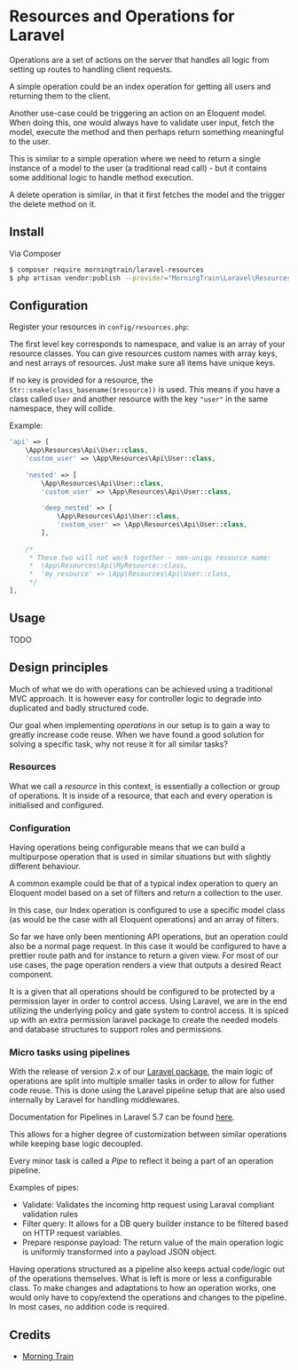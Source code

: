 # Resources and Operations for Laravel
Operations are a set of actions on the server that handles all logic from setting up routes to handling client requests.

A simple operation could be an index operation for getting all users and returning them to the client. 

Another use-case could be triggering an action on an Eloquent model. 
When doing this, one would always have to validate user input, fetch the model, 
execute the method and then perhaps return something meaningful to the user.

This is similar to a simple operation where we need to return a single instance of a model to the user 
(a traditional read call) - but it contains some additional logic to handle method execution.

A delete operation is similar, in that it first fetches the model and the trigger the delete method on it.

## Install

Via Composer

``` bash
$ composer require morningtrain/laravel-resources
$ php artisan vendor:publish --provider="MorningTrain\Laravel\Resources\LaravelResourcesServiceProvider"
```

## Configuration
Register your resources in `config/resources.php`:

The first level key corresponds to namespace, and value is an array of your resource classes.
You can give resources custom names with array keys, and nest arrays of resources. Just make sure all items have unique keys.

If no key is provided for a resource, the `Str::snake(class_basename($resource))` is used.
This means if you have a class called `User` and another resource with the key `"user"` in the same namespace, they will collide.

Example:
``` php
'api' => [
    \App\Resources\Api\User::class,
    'custom_user' => \App\Resources\Api\User::class,
    
    'nested' => [
        \App\Resources\Api\User::class,
        'custom_user' => \App\Resources\Api\User::class,
        
        'deep_nested' => [
            \App\Resources\Api\User::class,
            'custom_user' => \App\Resources\Api\User::class,
        ],
    
    /*
     * These two will not work together - non-uniqu resource name:
     *  \App\Resources\Api\MyResource::class,
     *  'my_resource' => \App\Resources\Api\User::class,
     */
],
```


## Usage
TODO

## Design principles
Much of what we do with operations can be achieved using a traditional MVC approach. 
It is however easy for controller logic to degrade into duplicated and badly structured code.

Our goal when implementing *operations* in our setup is to gain a way to greatly increase code reuse.
When we have found a good solution for solving a specific task, why not reuse it for all similar tasks?

### Resources
What we call a *resource* in this context, is essentially a collection or group of operations. 
It is inside of a resource, that each and every operation is initialised and configured. 

### Configuration
Having operations being configurable means that we can build a multipurpose operation that is used in similar situations but with slightly different behaviour.

A common example could be that of a typical index operation to query an Eloquent model based on a set of filters and return a collection to the user.

In this case, our Index operation is configured to use a specific model class (as would be the case with all Eloquent operations) and an array of filters.

So far we have only been mentioning API operations, but an operation could also be a normal page request. 
In this case it would be configured to have a prettier route path and for instance to return a given view.
For most of our use cases, the page operation renders a view that outputs a desired React component.

It is a given that all operations should be configured to be protected by a permission layer in order to control access. 
Using Laravel, we are in the end utilizing the underlying policy and gate system to control access. 
It is spiced up with an extra permission laravel package to create the needed models and database structures to support roles and permissions.

### Micro tasks using pipelines
With the release of version 2.x of our [Laravel package](https://packagist.org/packages/morningtrain/laravel-resources), 
the main logic of operations are split into multiple smaller tasks in order to allow for futher code reuse. 
This is done using the Laravel pipeline setup that are also used internally by Laravel for handling middlewares. 

Documentation for Pipelines in Laravel 5.7 can be found [here](https://laravel.com/api/5.7/Illuminate/Pipeline/Pipeline.html). 

This allows for a higher degree of customization between similar operations while keeping base logic decoupled.

Every minor task is called a *Pipe* to reflect it being a part of an operation pipeline.

Examples of pipes:

 - Validate: Validates the incoming http request using Laraval compliant validation rules
 - Filter query: It allows for a DB query builder instance to be filtered based on HTTP request variables.
 - Prepare response payload: The return value of the main operation logic is uniformly transformed into a payload JSON object. 
 
Having operations structured as a pipeline also keeps actual code/logic out of the operations themselves. What is left is more or less a configurable class.
To make changes and adaptations to how an operation works, one would only have to copy/extend the operations and changes to the pipeline.
In most cases, no addition code is required.  

## Credits

- [Morning Train](https://morningtrain.dk/)

